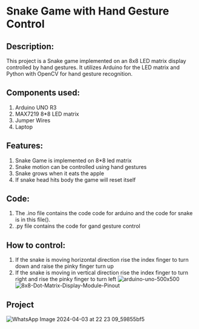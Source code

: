 # Snake Game with Hand Gesture Control
## Description:
This project is a Snake game implemented on an 8x8 LED matrix display controlled by hand gestures. It utilizes Arduino for the LED matrix and Python with OpenCV for hand gesture recognition.
## Components used:
1. Arduino UNO R3
2. MAX7219 8*8 LED matrix
4. Jumper Wires
5. Laptop
## Features:
1. Snake Game is implemented on 8*8 led matrix
2. Snake motion can be controlled using hand gestures
3. Snake grows when it eats the apple
4. If snake head hits body the game will reset itself
## Code:
1. The .ino file contains the code code for arduino and the code for snake is in this file().
2. .py file contains the code for gand gesture control
## How to control:
1. If the snake is moving horizontal direction rise the index finger to turn down and raise the pinky finger turn up
2. If the snake is moving in vertical direction rise the index finger to turn right and rise the pinky finger to turn left
![arduino-uno-500x500](https://github.com/VinayakPrakashh/snake_game_arduino/assets/101159818/d10451cb-a3d3-4147-b6a8-9e9eba6a43d0)
![8x8-Dot-Matrix-Display-Module-Pinout](https://github.com/VinayakPrakashh/snake_game_arduino/assets/101159818/d6ba4ba6-040b-42ff-b826-4e76c1e63247)
## Project
![WhatsApp Image 2024-04-03 at 22 23 09_59855bf5](https://github.com/VinayakPrakashh/snake_game_arduino/assets/101159818/a77b5955-1e15-47b8-9441-95f5c532a417)
